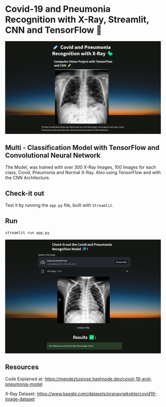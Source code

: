 # Covid-19 and Pneumonia Recognition with X-Ray, Streamlit, CNN and TensorFlow 🦠

<img src="./img1.png" width="800"/>

## Multi - Classification Model with TensorFlow and Convolutional Neural Network

The Model, was trained with over 300 X-Ray Images, 100 Images for each class, Covid, Pneumonia and Normal X-Ray. Also using TensorFlow and with the CNN Architecture.

## Check-it out
Test it by running the `app.py` file, built with `Streamlit`.

## Run
```sh
streamlit run app.py
```

<img src="./img2.png" width="800"/>

## Resources
Code Explained at: https://mendezluisjose.hashnode.dev/covid-19-and-pneumonia-model

X-Ray Dataset: https://www.kaggle.com/datasets/pranavraikokte/covid19-image-dataset



